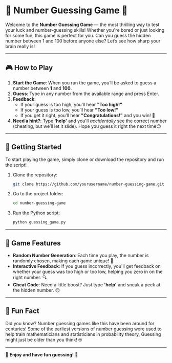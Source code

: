 # 🎉 Number Guessing Game 🎉

Welcome to the **Number Guessing Game** — the most thrilling way to test your luck and number-guessing skills! Whether you're bored or just looking for some fun, this game is perfect for you. Can you guess the hidden number between 1 and 100 before anyone else? Let’s see how sharp your brain really is!

---

## 🎮 How to Play

1. **Start the Game**: When you run the game, you’ll be asked to guess a number between **1** and **100**.
2. **Guess**: Type in any number from the available range and press Enter.
3. **Feedback**: 
   - If your guess is too high, you’ll hear **"Too high!"** 
   - If your guess is too low, you’ll hear **"Too low!"**
   - If you get it right, you’ll hear **"Congratulations!"** and you win! 🎉
4. **Need a hint?**: Type **'help'** and you'll *accidentally* see the correct number (cheating, but we’ll let it slide). Hope you guess it right the next time😉

---

## 🚀 Getting Started

To start playing the game, simply clone or download the repository and run the script!

1. Clone the repository:
    ```bash
    git clone https://github.com/yourusername/number-guessing-game.git
    ```
2. Go to the project folder:
    ```bash
    cd number-guessing-game
    ```
3. Run the Python script:
    ```bash
    python guessing_game.py
    ```

---

## 🎉 Game Features

- **Random Number Generation**: Each time you play, the number is randomly chosen, making each game unique! 🔮
- **Interactive Feedback**: If you guess incorrectly, you'll get feedback on whether your guess was too high or too low, helping you zero in on the right number. 🔍
- **Cheat Code**: Need a little boost? Just type **'help'** and sneak a peek at the hidden number. 🙃

---

## 🌟 Fun Fact

Did you know? Number guessing games like this have been around for centuries! Some of the earliest versions of number guessing were used to help train mathematicians and statisticians in probability theory, Guessing might just be older than you think! 🤓

---

🎉 **Enjoy and have fun guessing!** 🎉
